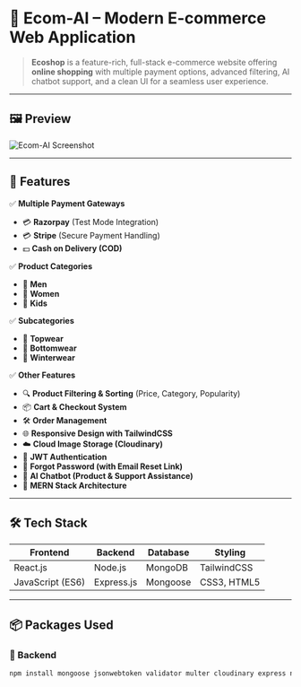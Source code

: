 # 🧥 **Ecom-AI – Modern E-commerce Web Application**

> **Ecoshop** is a feature-rich, full-stack e-commerce website offering **online shopping** with multiple payment options, advanced filtering, AI chatbot support, and a clean UI for a seamless user experience.

---

## 🖼️ **Preview**
![Ecom-AI Screenshot](.frontend/src/assets/Ecom-AI-img.png)

---

## 🚀 **Features**

✅ **Multiple Payment Gateways**
- 💳 **Razorpay** (Test Mode Integration)
- 💳 **Stripe** (Secure Payment Handling)
- 💵 **Cash on Delivery (COD)**

✅ **Product Categories**
- 👔 **Men**
- 👗 **Women**
- 🧒 **Kids**

✅ **Subcategories**
- 👕 **Topwear**
- 👖 **Bottomwear**
- 🧥 **Winterwear**

✅ **Other Features**
- 🔍 **Product Filtering & Sorting** (Price, Category, Popularity)
- 📦 **Cart & Checkout System**
- 🛠 **Order Management**
- 🌐 **Responsive Design with TailwindCSS**
- ☁️ **Cloud Image Storage (Cloudinary)**
- 🔐 **JWT Authentication**
- 🔑 **Forgot Password (with Email Reset Link)**
- 🤖 **AI Chatbot (Product & Support Assistance)**
- 📂 **MERN Stack Architecture**

---

## 🛠 **Tech Stack**

| **Frontend**   | **Backend** | **Database** | **Styling** |
|-----------------|------------|--------------|-------------|
| React.js        | Node.js    | MongoDB      | TailwindCSS |
| JavaScript (ES6)| Express.js | Mongoose     | CSS3, HTML5 |

---

## 📦 **Packages Used**

### **🔹 Backend**
```bash
npm install mongoose jsonwebtoken validator multer cloudinary express nodemon razorpay stripe bcrypt dotenv nodemailer
